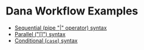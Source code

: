 # Dana Workflow Examples

- [Sequential (pipe "|" operator) syntax](workflow_syntax_sequential.na)
- [Parallel ("[]") syntax](workflow_syntax_parallel.na)
- [Conditional (`case`) syntax](workflow_syntax_conditional.na)
